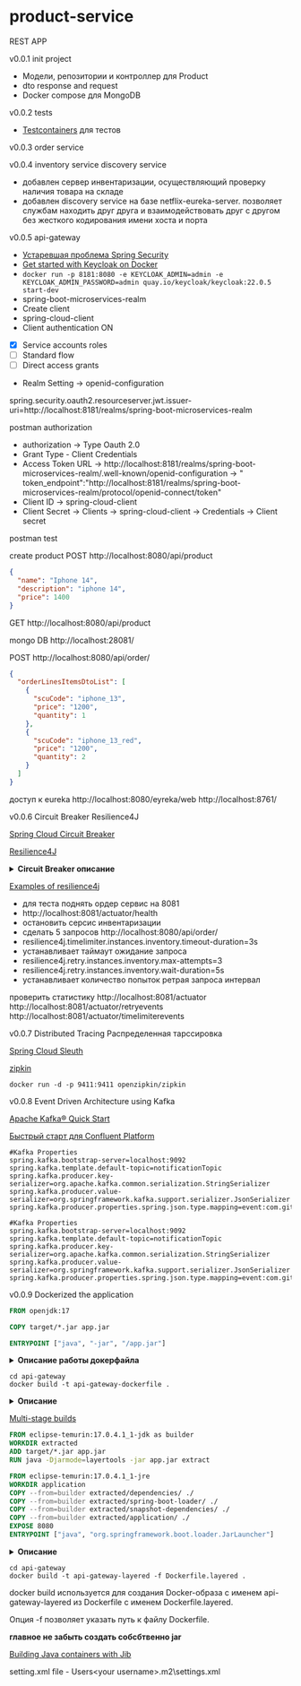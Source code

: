 # product-service

REST APP

v0.0.1 init project

* Модели, репозитории и контроллер для Product
* dto response and request
* Docker compose для MongoDB

v0.0.2 tests

* [Testcontainers](https://testcontainers.com/guides/getting-started-with-testcontainers-for-java/)
  для тестов

v0.0.3 order service

v0.0.4 inventory service discovery service

* добавлен сервер инвентаризации, осуществляющий проверку наличия товара на складе
* добавлен discovery service на базе netflix-eureka-server. позволяет службам находить друг друга и
  взаимодействовать друг с другом без жесткого кодирования имени хоста и порта

v0.0.5 api-gateway

* [Устаревшая проблема Spring Security](https://stackoverflow.com/questions/76339307/spring-security-deprecated-issue)
* [Get started with Keycloak on Docker](https://www.keycloak.org/getting-started/getting-started-docker)
* `docker run -p 8181:8080 -e KEYCLOAK_ADMIN=admin -e KEYCLOAK_ADMIN_PASSWORD=admin quay.io/keycloak/keycloak:22.0.5 start-dev`
* spring-boot-microservices-realm
* Create client
* spring-cloud-client
* Client authentication ON
* [x] Service accounts roles
* [ ] Standard flow
* [ ] Direct access grants
* Realm Setting -> openid-configuration

spring.security.oauth2.resourceserver.jwt.issuer-uri=http://localhost:8181/realms/spring-boot-microservices-realm

postman authorization

* authorization -> Type Oauth 2.0
* Grant Type - Client Credentials
* Access Token URL
  -> http://localhost:8181/realms/spring-boot-microservices-realm/.well-known/openid-configuration
  ->
  "
  token_endpoint":"http://localhost:8181/realms/spring-boot-microservices-realm/protocol/openid-connect/token"
* Client ID -> spring-cloud-client
* Client Secret -> Clients -> spring-cloud-client -> Credentials -> Client secret

postman test

create product
POST http://localhost:8080/api/product

```json
{
  "name": "Iphone 14",
  "description": "iphone 14",
  "price": 1400
}
```

GET http://localhost:8080/api/product

mongo DB http://localhost:28081/

POST http://localhost:8080/api/order/

```json
{
  "orderLinesItemsDtoList": [
    {
      "scuCode": "iphone_13",
      "price": "1200",
      "quantity": 1
    },
    {
      "scuCode": "iphone_13_red",
      "price": "1200",
      "quantity": 2
    }
  ]
}
```

доступ к eureka
http://localhost:8080/eyreka/web
http://localhost:8761/

v0.0.6 Circuit Breaker Resilience4J

[Spring Cloud Circuit Breaker](https://spring.io/projects/spring-cloud-circuitbreaker)

[Resilience4J](https://github.com/resilience4j/resilience4j)

<details>
<summary><strong>Circuit Breaker описание</strong></summary>

Spring Cloud Circuit Breaker - это часть проекта Spring Cloud, предназначенная для обработки
ситуаций, когда одна из служб в вашем микросервисном приложении становится нестабильной или
недоступной. Это помогает в создании устойчивых и отказоустойчивых систем.

<p>Как это работает:</p>
<ol>
<li>
Circuit Breaker (Защитный выключатель): Circuit Breaker - это паттерн проектирования, который позволяет системе изолировать компонент или службу, когда она становится нестабильной. Вместо того, чтобы давать запросы к нестабильной службе, Circuit Breaker блокирует доступ к этой службе и предоставляет альтернативные данные или возвращает ошибку без вызова нестабильной службы.
</li>
<li>
Fallback (Резервный вариант): Если Circuit Breaker обнаруживает, что служба недоступна, он может использовать резервный вариант - заранее определенный ответ или логику, которая возвращает данные пользователю вместо результата вызова недоступной службы.
</li>
<li>
Мониторинг и восстановление: Circuit Breaker также обычно включает мониторинг. Если служба
восстанавливается и становится стабильной снова, Circuit Breaker может автоматически восстановить
доступ к ней.
</li>
</ol>

<p>Почему это важно:</p>
<lo>
<li>
Повышение устойчивости: Circuit Breaker предотвращает перегрузку нестабильных служб, предотвращая таким образом сбои в системе из-за одной нестабильной части.
</li>
<li>
Быстрое восстановление: Путем блокировки недоступной службы и использования резервных вариантов, система может продолжать работать даже при временных сбоях в других службах.
</li>
<li>
Предсказуемость поведения: Circuit Breaker предоставляет предсказуемое поведение при сбоях, позволяя приложению более гибко реагировать на проблемы с доступностью.
</li>
</lo>

<p>
Spring Cloud Circuit Breaker предоставляет абстрактный уровень для работы с различными реализациями Circuit Breaker, такими как Netflix Hystrix, Resilience4j и Spring Retry. Он упрощает конфигурацию и интеграцию Circuit Breaker в вашем микросервисном приложении, облегчая обработку ошибок и обеспечивая устойчивость системы.
</p>

</details>

[Examples of resilience4j](https://resilience4j.readme.io/docs/getting-started-3)

* для теста поднять ордер сервис на 8081
* http://localhost:8081/actuator/health
* остановить серсис инвентаризации
* сделать 5 запросов http://localhost:8080/api/order/
* resilience4j.timelimiter.instances.inventory.timeout-duration=3s
* устанавливает таймаут ожидание запроса
* resilience4j.retry.instances.inventory.max-attempts=3
* resilience4j.retry.instances.inventory.wait-duration=5s
* устанавливает количество попыток ретрая запроса интервал

проверить статистику
http://localhost:8081/actuator
http://localhost:8081/actuator/retryevents
http://localhost:8081/actuator/timelimiterevents

v0.0.7 Distributed Tracing Распределенная тарссировка

[Spring Cloud Sleuth](https://spring.io/projects/spring-cloud-sleuth)

[zipkin](https://zipkin.io/pages/quickstart.html)

`docker run -d -p 9411:9411 openzipkin/zipkin`

v0.0.8 Event Driven Architecture using Kafka

[Apache Kafka® Quick Start](https://developer.confluent.io/quickstart/kafka-local/)

[Быстрый старт для Confluent Platform](https://docs.confluent.io/platform/current/platform-quickstart.html#ce-docker-quickstart)

```properties
#Kafka Properties
spring.kafka.bootstrap-server=localhost:9092
spring.kafka.template.default-topic=notificationTopic
spring.kafka.producer.key-serializer=org.apache.kafka.common.serialization.StringSerializer
spring.kafka.producer.value-serializer=org.springframework.kafka.support.serializer.JsonSerializer
spring.kafka.producer.properties.spring.json.type.mapping=event:com.github.skiflok.orderservice.event.OrderPlacedEvent
```

```properties
#Kafka Properties
spring.kafka.bootstrap-server=localhost:9092
spring.kafka.template.default-topic=notificationTopic
spring.kafka.producer.key-serializer=org.apache.kafka.common.serialization.StringSerializer
spring.kafka.producer.value-serializer=org.springframework.kafka.support.serializer.JsonSerializer
spring.kafka.producer.properties.spring.json.type.mapping=event:com.github.skiflok.orderservice.event.OrderPlacedEvent
```

v0.0.9 Dockerized the application

```dockerfile
FROM openjdk:17

COPY target/*.jar app.jar

ENTRYPOINT ["java", "-jar", "/app.jar"]
```

<details>
<summary><strong>Описание работы докерфайла</strong></summary>

Этот Dockerfile используется для создания Docker-образа для приложения на Java

<p>Как это работает:</p>
<ol>
<li>
FROM openjdk:17: Определяет базовый образ, который будет использован для создания нового образа. В данном случае используется образ с OpenJDK 17.
</li>
<li>
COPY target/*.jar app.jar: Копирует все JAR-файлы из каталога target (предположительно, это каталог, где обычно собираются Java-приложения с использованием Maven или Gradle) внутрь контейнера и называет скопированный файл app.jar.
</li>
<li>
ENTRYPOINT ["java", "-jar", "/app.jar"]: Устанавливает точку входа для контейнера. Когда контейнер будет запущен, он выполнит команду java -jar /app.jar, запуская тем самым Java-приложение из JAR-файла.
</li>
</ol>

<p>
Итак, этот Dockerfile создает контейнер, включающий в себя OpenJDK 17 и запускающий Java-приложение, указанное в app.jar с использованием команды java -jar.</p>

</details>

```shell
cd api-gateway
docker build -t api-gateway-dockerfile .
```

<details>
<summary><strong>Описание</strong></summary>

Команда docker build -t api-gateway-dockerfile . используется для построения Docker-образа с тегом api-gateway-dockerfile из текущего контекста сборки (текущего каталога, где находится Dockerfile).

<p>Как это работает:</p>
<ol>
<li>
docker build: Эта команда запускает процесс сборки Docker-образа.</li>
<li>
-t api-gateway-dockerfile: Опция -t используется для установки тега (имени) Docker-образа. В данном случае, тег установлен как api-gateway-dockerfile.</li>
<li>
.: Это означает текущий контекст сборки, то есть текущий рабочий каталог, где находится Dockerfile.</li>
</ol>

<p>
Таким образом, после выполнения этой команды Docker будет использовать Dockerfile, который находится в текущем каталоге, для построения образа и присвоит ему тег api-gateway-dockerfile.
</p>
</details>

[Multi-stage builds](https://docs.docker.com/build/building/multi-stage/)

```dockerfile
FROM eclipse-temurin:17.0.4.1_1-jdk as builder
WORKDIR extracted
ADD target/*.jar app.jar
RUN java -Djarmode=layertools -jar app.jar extract

FROM eclipse-temurin:17.0.4.1_1-jre
WORKDIR application
COPY --from=builder extracted/dependencies/ ./
COPY --from=builder extracted/spring-boot-loader/ ./
COPY --from=builder extracted/snapshot-dependencies/ ./
COPY --from=builder extracted/application/ ./
EXPOSE 8080
ENTRYPOINT ["java", "org.springframework.boot.loader.JarLauncher"]
```

<details>
<summary><strong>Описание</strong></summary>

Этот Dockerfile используется для создания Docker-образа для приложения на основе Spring Boot

<p>Как это работает:</p>
<ol>
<p>Первый этап (builder):</p>
<li>
FROM eclipse-temurin:17.0.4.1_1-jdk as builder: Этот этап использует образ JDK от Eclipse Temurin (ранее известного как AdoptOpenJDK) версии 17 как базовый образ и называет этот этап "builder".
</li>
<li>
WORKDIR extracted: Устанавливает рабочий каталог внутри контейнера.
</li>
<li>
ADD target/*.jar app.jar: Копирует все JAR-файлы из каталога "target" внутрь образа и называет их "app.jar".
</li>

<li>
RUN java -Djarmode=layertools -jar app.jar extract: Выполняет команду для извлечения слоев JAR-файла. Это используется для разделения зависимостей, загрузчика Spring Boot и самого приложения в разные слои.
</li>
</ol>

<p>Второй этап:</p>

<ol>
<p>Первый этап (builder):</p>
<li>
FROM eclipse-temurin:17.0.4.1_1-jre: Использует образ JRE от Eclipse Temurin (второй этап).
</li>
<li>
WORKDIR application: Устанавливает рабочий каталог внутри контейнера.
</li>
<li>
COPY --from=builder extracted/dependencies/ ./: Копирует зависимости из слоя "dependencies" внутрь контейнера.
</li>

<li>
COPY --from=builder extracted/spring-boot-loader/ ./: Копирует загрузчик Spring Boot из слоя "spring-boot-loader".
</li>

<li>
COPY --from=builder extracted/snapshot-dependencies/ ./: Копирует снимок зависимостей из слоя "snapshot-dependencies".
</li>
<li>
COPY --from=builder extracted/application/ ./: Копирует само приложение из слоя "application".
</li>

<li>
EXPOSE 8080: Объявляет, что контейнер будет слушать порт 8080 (это просто метаинформация и не приводит к автоматическому открытию порта).
</li>

<li>
ENTRYPOINT ["java", "org.springframework.boot.loader.JarLauncher"]: Задает точку входа для контейнера, указывая использовать загрузчик JAR Spring Boot.
</li>

</ol>

<p>
Этот Dockerfile использует два этапа сборки. Первый этап использует JDK для сборки и извлечения слоев JAR, а второй этап использует JRE и копирует извлеченные слои JAR, формируя таким образом более оптимизированный образ Docker.
</p>
</details>

```shell
cd api-gateway
docker build -t api-gateway-layered -f Dockerfile.layered .
```

docker build используется для создания Docker-образа с именем api-gateway-layered
из Dockerfile с именем Dockerfile.layered. 

Опция -f позволяет указать путь к файлу Dockerfile.

**главное не забыть создать собсбтвенно jar**

[Building Java containers with Jib](https://cloud.google.com/java/getting-started/jib)

setting.xml file - Users\<your username>\.m2\settings.xml

